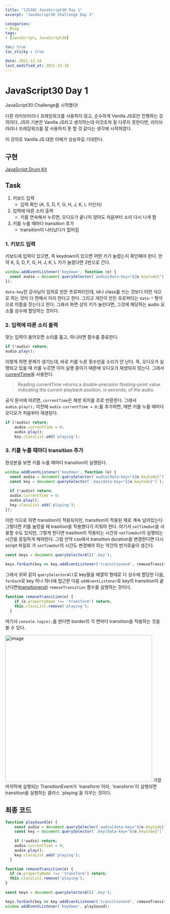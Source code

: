 ```yaml
---
title: "[JS30] JavaScript30 Day 1"
excerpt: "JavaScript30 Challenge Day 1"

categories:
- Blog
tags:
- [JavaScript, JavaScript30]

toc: true
toc_sticky : true

date: 2021-12-18
last_modified_at: 2021-12-18
---
```


# JavaScript30 Day 1 
JavaScript30 Challenge를 시작했다!  

다른 라이브러리나 프레임워크를 사용하지 않고, 순수하게 Vanilla JS로만 진행하는 강의이다. JS의 기본은 Vanilla JS라고 생각하는데 이것조차 잘 다루지 못한다면, 라이브러리나 프레임워크를 잘 사용하지 못 할 것 같다는 생각에 시작하였다.  

이 강의로 Vanilla JS 대한 이해가 상승하길 기대한다.

## 구현
[JavaScript Drum Kit](https://veggie-garden.github.io/JavaScript30/01%20-%20JavaScript%20Drum%20Kit/index.html)  

## Task
1. 키보드 입력
   - 입력 확인 (A, S, D, F, G, H, J, K, L 키인지)
2. 입력에 따른 소리 출력
   - 키를 연속해서 누르면, 오디오가 끝나지 않아도 처음부터 소리 다시 나게 함
3. 키를 누를 때마다 transition 추가
   - transition이 나타났다가 없어짐  

### 1. 키보드 입력 
  
키보드에 입력이 있으면, 즉 keydown이 있으면 어떤 키가 눌렸는지 확인해야 한다. 만약 A, S, D, F, G, H, J, K, L 키가 눌렸다면 2번으로 간다.  
```javascript
window.addEventListener('keydown', function (e) {
  const audio = document.querySelector(`audio[data-key="${e.keyCode}"]`);
});
```
`data-key`란 강사님이 임의로 만든 프로퍼티인데, id나 class를 쓰는 것보다 이런 식으로 하는 것이 더 편해서 이리 한다고 한다. 그리고 개인이 만든 프로퍼티는 `data-*` 형식으로 이름을 짓는다고 한다. 그래서 화면 상의 키가 눌린다면, 그것에 해당하는 audio 요소를 상수에 할당하는 것이다. 
  

### 2. 입력에 따른 소리 출력
  
맞는 입력이 들어오면 소리를 틀고, 아니라면 함수를 종료한다.  
```javascript
if (!audio) return;
audio.play();
```  
  
이렇게 하면 문제가 생기는데, 바로 키를 누른 횟수만큼 소리가 안 난다. 즉, 오디오가 실행되고 있을 때 키를 누르면 이미 실행 중이기 때문에 오디오가 재생되지 않는다. 그래서 [currentTime](https://developer.mozilla.org/ko/docs/Web/HTML/Element/audio#attr-currenttime)을 사용한다.
> Reading currentTime returns a double-precision floating-point value indicating the current playback position, in seconds, of the audio.  

공식 문서에 따르면, `currentTime`은 재생 위치를 초로 반환한다. 그래서 `audio.play();` 이전에 `audio.currentTime = 0;`를 추가하면, 매번 키를 누를 때마다 오디오가 처음부터 재생된다.
  
```javascript
if (!audio) return;
    audio.currentTime = 0;
    audio.play();
    key.classList.add('playing');
```
  

### 3. 키를 누를 때마다 transition 추가
  
완성본을 보면 키를 누를 때마다 transition이 실행된다. 
  
```javascript
window.addEventListener('keydown', function (e) {
  const audio = document.querySelector(`audio[data-key="${e.keyCode}"]`);
  const key = document.querySelector(`.key[data-key="${e.keyCode}"]`);
  
  if (!audio) return;
  audio.currentTime = 0;
  audio.play();
  key.classList.add('playing');
});
```
  
이런 식으로 하면 transition이 적용되지만, transition이 적용된 체로 계속 남아있는다. 그렇다면 키를 눌렀을 때 trasition을 적용했다가 지워야 한다. 여기서 `setTimeOut`을 사용할 수도 있지만, 그렇게 한다면 trasition이 적용되는 시간과 `setTimeOut`이 실행되는 시간을 동일하게 해야한다. 그럼 만약 css에서 transition duration을 변경한다면 다시 script 파일로 가 `setTimeOut`의 시간도 변경해야 하는 약간의 번거로움이 생긴다.  
  
```javascript
const keys = document.querySelectorAll('.key');
  
keys.forEach(key => key.addEventListener('transitionend', removeTransition));
```
  
그래서 위와 같이 `querySelectorAll`로 key들을 배열의 형태로 다 상수에 할당한 다음, `forEach`로 key 하나 하나에 접근한 다음 `addEventListener`로 key의 transition이 끝난다면([transitionend](https://developer.mozilla.org/en-US/docs/Web/API/Document/transitionend_event)) `removeTransition` 함수를 실행하는 것이다. 


```javascript
function removeTransition(e) {
    if (e.propertyName !== 'transform') return;
    this.classList.remove('playing');
  }
```
  
  
여기서 `console.log(e);`를 한다면 border의 각 면마다 transition을 적용하는 것을 볼 수 있다.  

<img width="464" alt="image" src="https://user-images.githubusercontent.com/63505022/146648522-c8965f8e-9b81-4867-ac98-b60d609a89eb.png">  
가장 마지막에 실행되는 TransitionEvent가 `transform`이라, `transform`이 실행되면 transition을 실행하는 클라스 `playing`을 지우는 것이다.

## 최종 코드
```javascript
function playSound(e) {
    const audio = document.querySelector(`audio[data-key="${e.keyCode}"]`);
    const key = document.querySelector(`.key[data-key="${e.keyCode}"]`);
    
    if (!audio) return;
    audio.currentTime = 0;
    audio.play();
    key.classList.add('playing');
  }

function removeTransition(e) {
  if (e.propertyName !== 'transform') return;
  this.classList.remove('playing');
}
  
const keys = document.querySelectorAll('.key');

keys.forEach(key => key.addEventListener('transitionend', removeTransition));
window.addEventListener('keydown', playSound);
```
